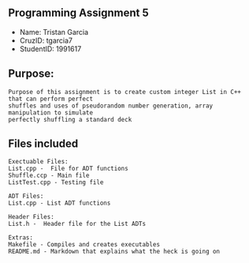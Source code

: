 ## Programming Assignment 5
* Name: Tristan Garcia
* CruzID: tgarcia7
* StudentID: 1991617

## Purpose:
    Purpose of this assignment is to create custom integer List in C++ that can perform perfect 
    shuffles and uses of pseudorandom number generation, array manipulation to simulate
    perfectly shuffling a standard deck

## Files included
    Exectuable Files:
    List.cpp -  File for ADT functions 
    Shuffle.ccp - Main file 
    ListTest.cpp - Testing file 

    ADT Files:
    List.cpp - List ADT functions

    Header Files:
    List.h -  Header file for the List ADTs

    Extras:
    Makefile - Compiles and creates executables
    README.md - Markdown that explains what the heck is going on

